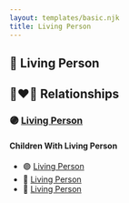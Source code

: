 ```yaml
---
layout: templates/basic.njk
title: Living Person
---
```

## 🔵 Living Person

## 👩‍❤️‍👨 Relationships

### 🟣 [Living Person](/people/4/45456538)

#### Children With Living Person
* 🟣 [Living Person](/people/7/76470341)
* 🔵 [Living Person](/people/4/42256024)
* 🔵 [Living Person](/people/6/68205824)